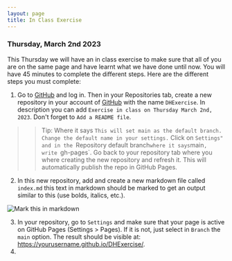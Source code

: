 ```yaml
---
layout: page
title: In Class Exercise  
---
```


### Thursday, March 2nd 2023 

This Thursday we will have an in class exercise to make sure that all of you are on the same page and have learnt what we have done until now. You will have 45 minutes to complete the different steps. Here are the different steps you must complete: 

1. Go to [GitHub](https://github.com/) and log in. Then in your Repositories tab, create a new repository in your account of [GitHub](https://github.com/) with the name `DHExercise`. In description you can add `Exercise in class on Thursday March 2nd, 2023`. Don't forget to `Add a README file`. 

>> Tip: Where it says `This will set main as the default branch. Change the default name in your settings.` Click on `Settings" and in the `Repository default branch` where it says `main`, write `gh-pages`. Go back to your repository tab where you where creating the new repository and refresh it. This will automatically publish the repo in GitHub Pages. 

2. In this new repository, add and create a new markdown file called `index.md` this text in markdown should be marked to get an output similar to this (use bolds, italics, etc.). 

![Mark this in markdown](https://github.com/susannalles/tutorials/blob/main/docs/img/result_pdf.png?raw=true)

3. In your repository, go to `Settings` and make sure that your page is active on GitHub Pages (Settings > Pages). If it is not, just select in `Branch` the `main` option. The result should be visible at:  <https://yourusername.github.io/DHExercise/>. 
4. 
